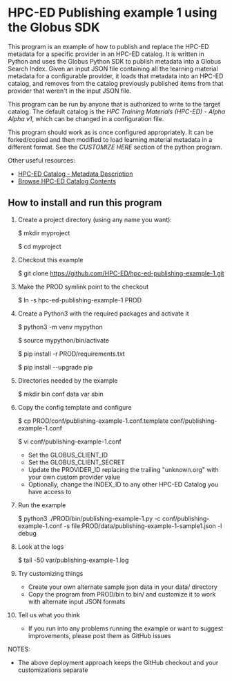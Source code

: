 # HPC-ED Publishing example 1 using the Globus SDK

This program is an example of how to publish and replace the HPC-ED metadata for a specific provider in an HPC-ED catalog. It is written in Python and uses the Globus Python SDK to publish metadata into a Globus Search Index. Given an input JSON file containing all the learning material metadata for a configurable provider, it loads that metadata into an HPC-ED catalog, and removes from the catalog previously published items from that provider that weren't in the input JSON file.

This program can be run by anyone that is authorized to write to the target catalog. The default catalog is the *HPC Training Materials (HPC-ED) - Alpha Alpha v1*, which can be changed in a configuration file.

This program should work as is once configured appropriately. It can be forked/copied and then modified to load learning material metadata in a different format. See the *CUSTOMIZE HERE* section of the python program.

Other useful resources:
* [HPC-ED Catalog - Metadata Description](https://docs.google.com/document/d/13UIGaOyqoHw8KlyF5RwnxQ5Gei18Bx99s_NnO9Ry1Ok/edit#heading=h.evhvfeffuwax)
* [Browse HPC-ED Catalog Contents](https://search-pilot.operations.access-ci.org)

## How to install and run this program

1. Create a project directory (using any name you want):

    $ mkdir myproject

    $ cd myproject

2. Checkout this example

    $ git clone https://github.com/HPC-ED/hpc-ed-publishing-example-1.git

3. Make the PROD symlink point to the checkout

    $ ln -s hpc-ed-publishing-example-1 PROD

4. Create a Python3 with the required packages and activate it

    $ python3 -m venv mypython

    $ source mypython/bin/activate

    $ pip install -r PROD/requirements.txt

    $ pip install --upgrade pip

5. Directories needed by the example

    $ mkdir bin conf data var sbin

6. Copy the config template and configure

    $ cp PROD/conf/publishing-example-1.conf.template conf/publishing-example-1.conf

    $ vi conf/publishing-example-1.conf

	* Set the GLOBUS_CLIENT_ID
	* Set the GLOBUS_CLIENT_SECRET
	* Update the PROVIDER_ID replacing the trailing "unknown.org" with your own custom provider value
	* Optionally, change the INDEX_ID to any other HPC-ED Catalog you have access to
    
7. Run the example

    $ python3 ./PROD/bin/publishing-example-1.py -c conf/publishing-example-1.conf -s file:PROD/data/publishing-example-1-sample1.json -l debug


8. Look at the logs

    $ tail -50 var/publishing-example-1.log

9. Try customizing things

	* Create your own alternate sample json data in your data/ directory
	* Copy the program from PROD/bin to bin/ and customize it to work with alternate input JSON formats
    
10. Tell us what you think

	* If you run into any problems running the example or want to suggest improvements, please post them as GitHub issues

NOTES:

* The above deployment approach keeps the GitHub checkout and your customizations separate
